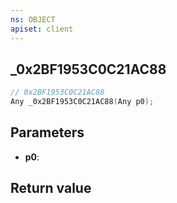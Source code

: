 ```yaml
---
ns: OBJECT
apiset: client
---
```

## _0x2BF1953C0C21AC88

```c
// 0x2BF1953C0C21AC88
Any _0x2BF1953C0C21AC88(Any p0);
```


## Parameters
* **p0**:

## Return value